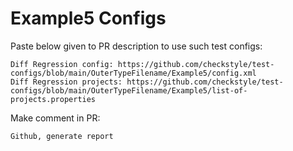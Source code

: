 # Example5 Configs
Paste below given to PR description to use such test configs:
```
Diff Regression config: https://github.com/checkstyle/test-configs/blob/main/OuterTypeFilename/Example5/config.xml
Diff Regression projects: https://github.com/checkstyle/test-configs/blob/main/OuterTypeFilename/Example5/list-of-projects.properties
```
Make comment in PR:
```
Github, generate report
```
